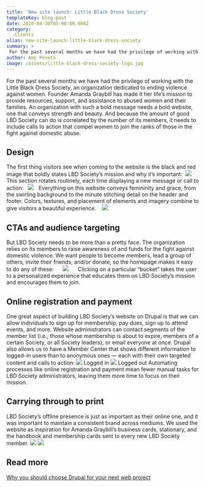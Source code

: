 ```yaml
---
title: 'New site launch: Little Black Dress Society'
templateKey: blog-post
date: 2010-04-30T05:00:00.000Z
category: 
  -Clients
alias: new-site-launch-little-black-dress-society
summary: > 
 For the past several months we have had the privilege of working with the Little Black Dress Society, an organization dedicated to ending violence against women. Founder Amanda Graybill has made it her life’s mission to provide resources, support, and assistance to abused women and their families.
author: Amy Peveto
image: /assets/little-black-dress-society-logo.jpg
---
```


For the past several months we have had the privilege of working with the Little Black Dress Society, an organization dedicated to ending violence against women. Founder Amanda Graybill has made it her life’s mission to provide resources, support, and assistance to abused women and their families. An organization with such a bold message needs a bold website, one that conveys strength and beauty. And because the amount of good LBD Society can do is correlated by the number of its members, it needs to include calls to action that compel women to join the ranks of those in the fight against domestic abuse.

Design
------

The first thing visitors see when coming to the website is the black and red image that boldly states LBD Society’s mission and why it’s important:  ![](/assets/lbd-society-homepage-rotator_0.jpg)  This section rotates routinely, each time displaying a new message or call to action:   ![](/assets/lbd-society-homepage-rotators.jpg)   Everything on this website conveys femininity and grace, from the swirling background to the minute stitching detail on the header and footer. Colors, textures, and placement of elements and imagery combine to give visitors a beautiful experience.    ![](/assets/lbd-society-footer.jpg)   

CTAs and audience targeting
---------------------------

But LBD Society needs to be more than a pretty face. The organization relies on its members to raise awareness of and funds for the fight against domestic violence. We want people to become members, lead a group of others, invite their friends, and/or donate, so the homepage makes it easy to do any of these:      ![](/assets/lbd-society-calls-to-action.jpg)      Clicking on a particular “bucket” takes the user to a personalized experience that educates them on LBD Society’s mission and encourages them to join.

Online registration and payment
-------------------------------

One great aspect of building LBD Society’s website on Drupal is that we can allow individuals to sign up for membership, pay dues, sign up to attend events, and more. Website administrators can contact segments of the member list (i.e., those whose membership is about to expire, members of a certain Society, or all Society leaders), or email everyone at once. Drupal also allows us to have a Member Center that shows different information to logged-in users than to anonymous ones — each with their own targeted content and calls to action: ![](/assets/logged-in.jpg) Logged in ![](/assets/logged-out.jpg) Logged out Automating processes like online registration and payment mean fewer manual tasks for LBD Society administrators, leaving them more time to focus on their mission.

Carrying through to print
-------------------------

LBD Society’s offline presence is just as important as their online one, and it was important to maintain a consistent brand across mediums. We used the website as inspiration for Amanda Graybill’s business cards, stationary, and the handbook and membership cards sent to every new LBD Society member. ![](/assets/lbd-society-handbook.jpg) ![](/assets/lbd-society-business-card.jpg)

Read more
---------

[Why you should choose Drupal for your next web project](/insights/why-you-should-use-drupal-your-next-website-project)